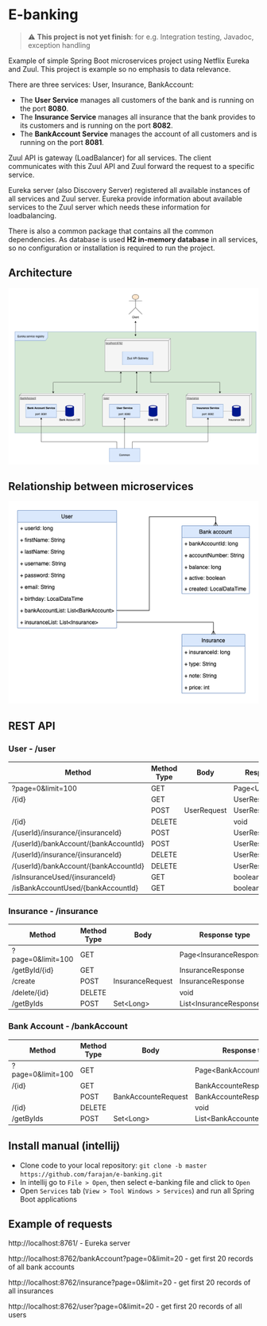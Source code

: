 # E-banking

> :warning: **This project is not yet finish**: for e.g. Integration testing, Javadoc, exception handling

Example of simple Spring Boot microservices project using Netflix Eureka and Zuul. This project is example so no emphasis to data relevance.

There are three services: User, Insurance, BankAccount:
- The **User Service** manages all customers of the bank and is running on the port **8080**.
- The **Insurance Service** manages all insurance that the bank provides to its customers and is running on the port **8082**.
- The **BankAccount Service** manages the account of all customers and is running on the port **8081**.

Zuul API is gateway (LoadBalancer) for all services. The client communicates with this Zuul API and Zuul forward the request to a specific service.

Eureka server (also Discovery Server) registered all available instances of all services and Zuul server. Eureka provide information about available services to the Zuul server which needs these information for loadbalancing.

There is also a common package that contains all the common dependencies.
As database is used **H2 in-memory database** in all services, so no configuration or installation is required to run the project.

## Architecture
![Screenshot](architecture.png)

## Relationship between microservices
![Screenshot](relationship.png)

## REST API
### User - /user
| Method                                | Method Type | Body        | Response type        |
| ------------------------------------- | ----------- | ----------- | -------------------- |
| ?page=0&limit=100                     | GET         |             | Page\<UserResponse\> |
| /{id}                                 | GET         |             | UserResponse         |
|                                       | POST        | UserRequest | UserResponse         |
| /{id}                                 | DELETE      |             | void                 |
| /{userId}/insurance/{insuranceId}     | POST        |             | UserResponse         |
| /{userId}/bankAccount/{bankAccountId} | POST        |             | UserResponse         |
| /{userId}/insurance/{insuranceId}     | DELETE      |             | UserResponse         |
| /{userId}/bankAccount/{bankAccountId} | DELETE      |             | UserResponse         |
| /isInsuranceUsed/{insuranceId}        | GET         |             | boolean              |
| /isBankAccountUsed/{bankAccountId}    | GET         |             | boolean              |

### Insurance - /insurance
| Method                                      | Method Type | Body             | Response type             |
| ------------------------------------------- | ----------- | ---------------- | ------------------------- |
| ?page=0&limit=100                           | GET         |                  | Page\<InsuranceResponse\> |
| /getById/{id}                               | GET         |                  | InsuranceResponse         |
| /create                                     | POST        | InsuranceRequest | InsuranceResponse         |
| /delete/{id}                                | DELETE      |                  | void                      |
| /getByIds                                   | POST        | Set\<Long\>      | List\<InsuranceResponse\> |
  
### Bank Account - /bankAccount
| Method                                      | Method Type | Body                | Response type                |
| ------------------------------------------- | ----------- | ------------------- | ---------------------------- |
| ?page=0&limit=100                           | GET         |                     | Page\<BankAccounteResponse\> |
| /{id}                                       | GET         |                     | BankAccounteResponse         |
|                                             | POST        | BankAccounteRequest | BankAccounteResponse         |
| /{id}                                       | DELETE      |                     | void                         |
| /getByIds                                   | POST        | Set\<Long\>         | List\<BankAccounteResponse\> |

## Install manual (intellij)
- Clone code to your local repository: `git clone -b master https://github.com/farajan/e-banking.git`
- In intellij go to `File > Open`, then select e-banking file and click to `Open`
- Open `Services` tab (`View > Tool Windows > Services`) and run all Spring Boot applications

## Example of requests
http://localhost:8761/ - Eureka server

http://localhost:8762/bankAccount?page=0&limit=20 - get first 20 records of all bank accounts

http://localhost:8762/insurance?page=0&limit=20 - get first 20 records of all insurances

http://localhost:8762/user?page=0&limit=20 - get first 20 records of all users

